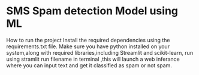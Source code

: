 # SMS Spam detection Model using ML
How to run the project
Install the required dependencies using the requirements.txt file.
Make sure you have python installed on your system,along with required libraries,including Streamlit and scikit-learn,
run using stramlit run filename in terminal ,this will launch a web inferance where you can input text and get it classified as spam or not spam.
